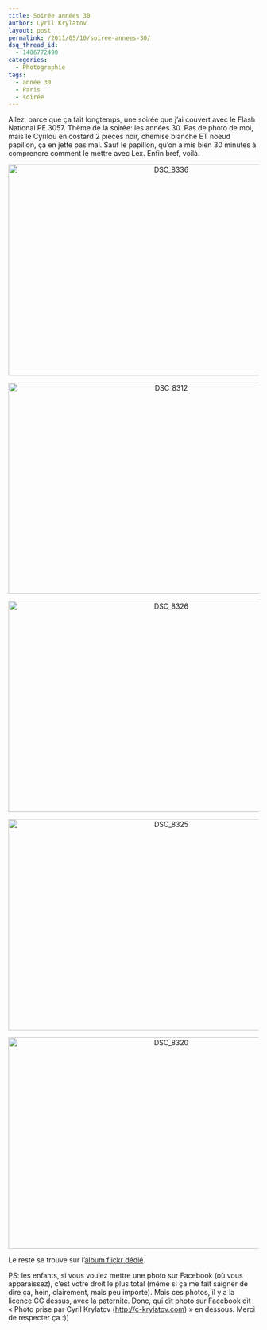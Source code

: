 ```yaml
---
title: Soirée années 30
author: Cyril Krylatov
layout: post
permalink: /2011/05/10/soiree-annees-30/
dsq_thread_id:
  - 1406772490
categories:
  - Photographie
tags:
  - année 30
  - Paris
  - soirée
---
```

Allez, parce que ça fait longtemps, une soirée que j&rsquo;ai couvert avec le Flash National PE 3057. Thème de la soirée: les années 30. Pas de photo de moi, mais le Cyrilou en costard 2 pièces noir, chemise blanche ET noeud papillon, ça en jette pas mal. Sauf le papillon, qu&rsquo;on a mis bien 30 minutes à comprendre comment le mettre avec Lex. Enfin bref, voilà.

<p style="text-align:center;">
  <a href="http://www.flickr.com/photos/dondapo/5706941066/" title="DSC_8336 de Cyril Krylatov, sur Flickr"><img src="http://farm4.static.flickr.com/3257/5706941066_b98063980e_z.jpg" width="640" height="425" alt="DSC_8336" /></a>
</p>

<!--more-->

<p style="text-align:center;">
  <a href="http://www.flickr.com/photos/dondapo/5706927176/" title="DSC_8312 de Cyril Krylatov, sur Flickr"><img src="http://farm4.static.flickr.com/3413/5706927176_85f49f036c_z.jpg" width="640" height="425" alt="DSC_8312" /></a>
</p>

<p style="text-align:center;">
  <a href="http://www.flickr.com/photos/dondapo/5706368839/" title="DSC_8326 de Cyril Krylatov, sur Flickr"><img src="http://farm4.static.flickr.com/3448/5706368839_cccb36f199_z.jpg" width="640" height="425" alt="DSC_8326" /></a>
</p>

<p style="text-align:center;">
  <a href="http://www.flickr.com/photos/dondapo/5706934286/" title="DSC_8325 de Cyril Krylatov, sur Flickr"><img src="http://farm4.static.flickr.com/3158/5706934286_9f4ed2e3c5_z.jpg" width="640" height="425" alt="DSC_8325" /></a>
</p>

<p style="text-align:center;">
  <a href="http://www.flickr.com/photos/dondapo/5706365943/" title="DSC_8320 de Cyril Krylatov, sur Flickr"><img src="http://farm4.static.flickr.com/3003/5706365943_43eb3db128_z.jpg" width="640" height="425" alt="DSC_8320" /></a>
</p>

Le reste se trouve sur l&rsquo;[album flickr dédié][1].

PS: les enfants, si vous voulez mettre une photo sur Facebook (où vous apparaissez), c&rsquo;est votre droit le plus total (même si ça me fait saigner de dire ça, hein, clairement, mais peu importe). Mais ces photos, il y a la licence CC dessus, avec la paternité. Donc, qui dit photo sur Facebook dit &laquo;&nbsp;Photo prise par Cyril Krylatov (http://c-krylatov.com)&nbsp;&raquo; en dessous. Merci de respecter ça :))

 [1]: http://www.flickr.com/photos/dondapo/sets/72157626564795005